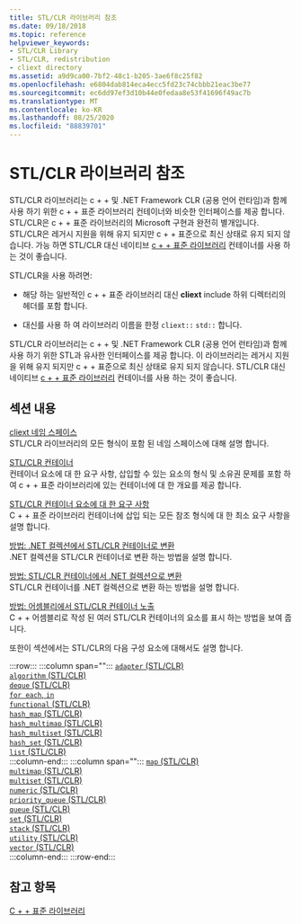 ```yaml
---
title: STL/CLR 라이브러리 참조
ms.date: 09/18/2018
ms.topic: reference
helpviewer_keywords:
- STL/CLR Library
- STL/CLR, redistribution
- cliext directory
ms.assetid: a9d9ca00-7bf2-48c1-b205-3ae6f8c25f82
ms.openlocfilehash: e6804dab814eca4ecc5fd23c74cbbb21eac3be77
ms.sourcegitcommit: ec6dd97ef3d10b44e0fedaa8e53f41696f49ac7b
ms.translationtype: MT
ms.contentlocale: ko-KR
ms.lasthandoff: 08/25/2020
ms.locfileid: "88839701"
---
```

# <a name="stlclr-library-reference"></a>STL/CLR 라이브러리 참조

STL/CLR 라이브러리는 c + + 및 .NET Framework CLR (공용 언어 런타임)과 함께 사용 하기 위한 c + + 표준 라이브러리 컨테이너와 비슷한 인터페이스를 제공 합니다. STL/CLR은 c + + 표준 라이브러리의 Microsoft 구현과 완전히 별개입니다. STL/CLR은 레거시 지원을 위해 유지 되지만 c + + 표준으로 최신 상태로 유지 되지 않습니다. 가능 하면 STL/CLR 대신 네이티브 [c + + 표준 라이브러리](../standard-library/cpp-standard-library-reference.md) 컨테이너를 사용 하는 것이 좋습니다.

STL/CLR을 사용 하려면:

- 해당 하는 일반적인 c + + 표준 라이브러리 대신 **cliext** include 하위 디렉터리의 헤더를 포함 합니다.

- 대신를 사용 하 여 라이브러리 이름을 한정 `cliext::` `std::` 합니다.

STL/CLR 라이브러리는 c + + 및 .NET Framework CLR (공용 언어 런타임)과 함께 사용 하기 위한 STL과 유사한 인터페이스를 제공 합니다. 이 라이브러리는 레거시 지원을 위해 유지 되지만 c + + 표준으로 최신 상태로 유지 되지 않습니다. STL/CLR 대신 네이티브 [c + + 표준 라이브러리](../standard-library/cpp-standard-library-reference.md) 컨테이너를 사용 하는 것이 좋습니다.

## <a name="in-this-section"></a>섹션 내용

[cliext 네임 스페이스](../dotnet/cliext-namespace.md)<br/>
STL/CLR 라이브러리의 모든 형식이 포함 된 네임 스페이스에 대해 설명 합니다.

[STL/CLR 컨테이너](../dotnet/stl-clr-containers.md)<br/>
컨테이너 요소에 대 한 요구 사항, 삽입할 수 있는 요소의 형식 및 소유권 문제를 포함 하 여 c + + 표준 라이브러리에 있는 컨테이너에 대 한 개요를 제공 합니다.

[STL/CLR 컨테이너 요소에 대 한 요구 사항](../dotnet/requirements-for-stl-clr-container-elements.md)<br/>
C + + 표준 라이브러리 컨테이너에 삽입 되는 모든 참조 형식에 대 한 최소 요구 사항을 설명 합니다.

[방법: .NET 컬렉션에서 STL/CLR 컨테이너로 변환](../dotnet/how-to-convert-from-a-dotnet-collection-to-a-stl-clr-container.md)<br/>
.NET 컬렉션을 STL/CLR 컨테이너로 변환 하는 방법을 설명 합니다.

[방법: STL/CLR 컨테이너에서 .NET 컬렉션으로 변환](../dotnet/how-to-convert-from-a-stl-clr-container-to-a-dotnet-collection.md)<br/>
STL/CLR 컨테이너를 .NET 컬렉션으로 변환 하는 방법을 설명 합니다.

[방법: 어셈블리에서 STL/CLR 컨테이너 노출](../dotnet/how-to-expose-an-stl-clr-container-from-an-assembly.md)<br/>
C + + 어셈블리로 작성 된 여러 STL/CLR 컨테이너의 요소를 표시 하는 방법을 보여 줍니다.

또한이 섹션에서는 STL/CLR의 다음 구성 요소에 대해서도 설명 합니다.

:::row:::
   :::column span="":::
      [`adapter` (STL/CLR)](../dotnet/adapter-stl-clr.md)\
      [`algorithm` (STL/CLR)](../dotnet/algorithm-stl-clr.md)\
      [`deque` (STL/CLR)](../dotnet/deque-stl-clr.md)\
      [`for each`, `in`](../dotnet/for-each-in.md)\
      [`functional` (STL/CLR)](../dotnet/functional-stl-clr.md)\
      [`hash_map` (STL/CLR)](../dotnet/hash-map-stl-clr.md)\
      [`hash_multimap` (STL/CLR)](../dotnet/hash-multimap-stl-clr.md)\
      [`hash_multiset` (STL/CLR)](../dotnet/hash-multiset-stl-clr.md)\
      [`hash_set` (STL/CLR)](../dotnet/hash-set-stl-clr.md)\
      [`list` (STL/CLR)](../dotnet/list-stl-clr.md)\
   :::column-end:::
   :::column span="":::
      [`map` (STL/CLR)](../dotnet/map-stl-clr.md)\
      [`multimap` (STL/CLR)](../dotnet/multimap-stl-clr.md)\
      [`multiset` (STL/CLR)](../dotnet/multiset-stl-clr.md)\
      [`numeric` (STL/CLR)](../dotnet/numeric-stl-clr.md)\
      [`priority_queue` (STL/CLR)](../dotnet/priority-queue-stl-clr.md)\
      [`queue` (STL/CLR)](../dotnet/queue-stl-clr.md)\
      [`set` (STL/CLR)](../dotnet/set-stl-clr.md)\
      [`stack` (STL/CLR)](../dotnet/stack-stl-clr.md)\
      [`utility` (STL/CLR)](../dotnet/utility-stl-clr.md)\
      [`vector` (STL/CLR)](../dotnet/vector-stl-clr.md)\
   :::column-end:::
:::row-end:::

## <a name="see-also"></a>참고 항목

[C + + 표준 라이브러리](../standard-library/cpp-standard-library-reference.md)
